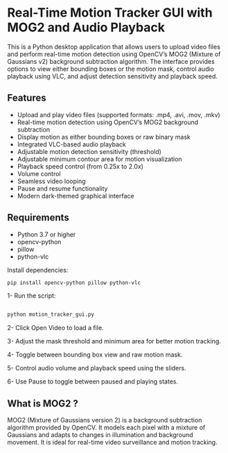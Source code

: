 # Real-Time Motion Tracker GUI with MOG2 and Audio Playback

This is a Python desktop application that allows users to upload video files and perform real-time motion detection using OpenCV’s MOG2 (Mixture of Gaussians v2) background subtraction algorithm. The interface provides options to view either bounding boxes or the motion mask, control audio playback using VLC, and adjust detection sensitivity and playback speed.

## Features

- Upload and play video files (supported formats: .mp4, .avi, .mov, .mkv)
- Real-time motion detection using OpenCV’s MOG2 background subtraction
- Display motion as either bounding boxes or raw binary mask
- Integrated VLC-based audio playback
- Adjustable motion detection sensitivity (threshold)
- Adjustable minimum contour area for motion visualization
- Playback speed control (from 0.25x to 2.0x)
- Volume control
- Seamless video looping
- Pause and resume functionality
- Modern dark-themed graphical interface

## Requirements

- Python 3.7 or higher
- opencv-python
- pillow
- python-vlc

Install dependencies:

```bash
pip install opencv-python pillow python-vlc
```

1- Run the script:

```bash

python motion_tracker_gui.py
```
2- Click Open Video to load a file.

3- Adjust the mask threshold and minimum area for better motion tracking.

4- Toggle between bounding box view and raw motion mask.

5- Control audio volume and playback speed using the sliders.

6- Use Pause to toggle between paused and playing states.

## What is MOG2 ?
MOG2 (Mixture of Gaussians version 2) is a background subtraction algorithm provided by OpenCV. It models each pixel with a mixture of Gaussians and adapts to changes in illumination and background movement. It is ideal for real-time video surveillance and motion tracking.
